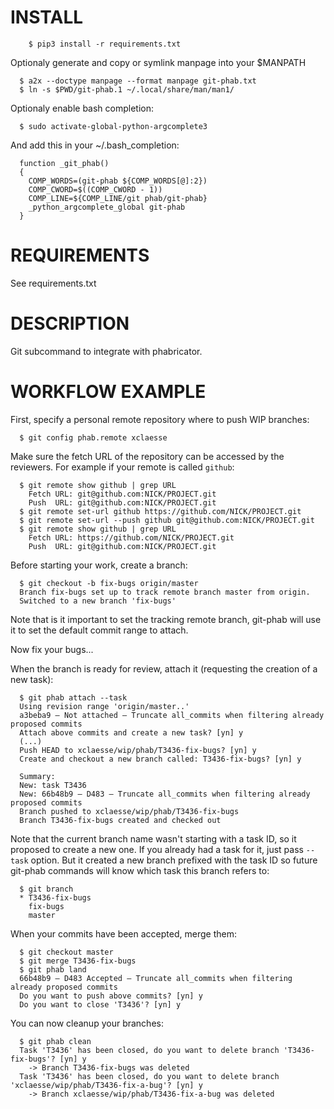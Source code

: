 INSTALL
=======

```
    $ pip3 install -r requirements.txt
```

Optionaly generate and copy or symlink manpage into your $MANPATH

```
  $ a2x --doctype manpage --format manpage git-phab.txt
  $ ln -s $PWD/git-phab.1 ~/.local/share/man/man1/
```

Optionaly enable bash completion:

```
  $ sudo activate-global-python-argcomplete3
```

And add this in your ~/.bash_completion:

```
  function _git_phab()
  {
    COMP_WORDS=(git-phab ${COMP_WORDS[@]:2})
    COMP_CWORD=$((COMP_CWORD - 1))
    COMP_LINE=${COMP_LINE/git phab/git-phab}
    _python_argcomplete_global git-phab
  }
```

REQUIREMENTS
============

See requirements.txt

DESCRIPTION
===========

Git subcommand to integrate with phabricator.

WORKFLOW EXAMPLE
================

First, specify a personal remote repository where to push WIP branches:

```
  $ git config phab.remote xclaesse
```

Make sure the fetch URL of the repository can be accessed by the reviewers. For example if your remote is called `github`:

```
  $ git remote show github | grep URL
    Fetch URL: git@github.com:NICK/PROJECT.git
    Push  URL: git@github.com:NICK/PROJECT.git
  $ git remote set-url github https://github.com/NICK/PROJECT.git
  $ git remote set-url --push github git@github.com:NICK/PROJECT.git
  $ git remote show github | grep URL
    Fetch URL: https://github.com/NICK/PROJECT.git
    Push  URL: git@github.com:NICK/PROJECT.git
```

Before starting your work, create a branch:

```
  $ git checkout -b fix-bugs origin/master
  Branch fix-bugs set up to track remote branch master from origin.
  Switched to a new branch 'fix-bugs'
```

Note that is it important to set the tracking remote branch, git-phab will use
it to set the default commit range to attach.

Now fix your bugs...

When the branch is ready for review, attach it (requesting the creation of a
new task):

```
  $ git phab attach --task
  Using revision range 'origin/master..'
  a3beba9 — Not attached — Truncate all_commits when filtering already proposed commits
  Attach above commits and create a new task? [yn] y
  (...)
  Push HEAD to xclaesse/wip/phab/T3436-fix-bugs? [yn] y
  Create and checkout a new branch called: T3436-fix-bugs? [yn] y

  Summary:
  New: task T3436
  New: 66b48b9 — D483 — Truncate all_commits when filtering already proposed commits
  Branch pushed to xclaesse/wip/phab/T3436-fix-bugs
  Branch T3436-fix-bugs created and checked out
```

Note that the current branch name wasn't starting with a task ID, so it proposed
to create a new one. If you already had a task for it, just pass `--task`
option. But it created a new branch prefixed with the task ID so future git-phab
commands will know which task this branch refers to:

```
  $ git branch
  * T3436-fix-bugs
    fix-bugs
    master
```

When your commits have been accepted, merge them:


```
  $ git checkout master
  $ git merge T3436-fix-bugs
  $ git phab land
  66b48b9 — D483 Accepted — Truncate all_commits when filtering already proposed commits
  Do you want to push above commits? [yn] y
  Do you want to close 'T3436'? [yn] y
```

You can now cleanup your branches:

```
  $ git phab clean
  Task 'T3436' has been closed, do you want to delete branch 'T3436-fix-bugs'? [yn] y
    -> Branch T3436-fix-bugs was deleted
  Task 'T3436' has been closed, do you want to delete branch 'xclaesse/wip/phab/T3436-fix-a-bug'? [yn] y
    -> Branch xclaesse/wip/phab/T3436-fix-a-bug was deleted
```
